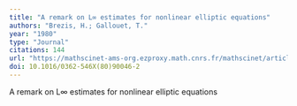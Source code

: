 ```yaml
---
title: "A remark on L∞ estimates for nonlinear elliptic equations"
authors: "Brezis, H.; Gallouet, T."
year: "1980"
type: "Journal"
citations: 144
url: "https://mathscinet-ams-org.ezproxy.math.cnrs.fr/mathscinet/article?mr=0580765"
doi: 10.1016/0362-546X(80)90046-2
---
```


A remark on L∞ estimates for nonlinear elliptic equations
